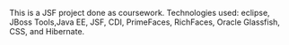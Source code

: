 This is a JSF project done as coursework. Technologies used: eclipse, JBoss Tools,Java EE, JSF, CDI, PrimeFaces, RichFaces, Oracle Glassfish, CSS, and Hibernate.
